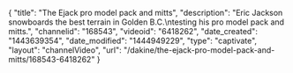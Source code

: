 {
    "title": "The Ejack pro model pack and mitts",
    "description": "Eric Jackson snowboards the best terrain in Golden B.C.\ntesting his pro model pack and mitts.",
    "channelid": "168543",
    "videoid": "6418262",
    "date_created": "1443639354",
    "date_modified": "1444949229",
    "type": "captivate",
    "layout": "channelVideo",
    "url": "\/dakine\/the-ejack-pro-model-pack-and-mitts\/168543-6418262"
}